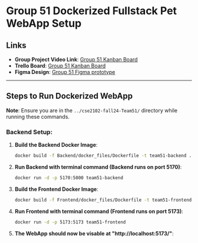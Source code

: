 # Group 51 Dockerized Fullstack Pet WebApp Setup

## **Links**
- **Group Project Video Link**: [Group 51 Kanban Board](https://youtu.be/wL0esWZsHKM)  
- **Trello Board**: [Group 51 Kanban Board](https://trello.com/b/j8t0Ulvk/group-51-jira-kaban-board)  
- **Figma Design**: [Group 51 Figma prototype](https://www.figma.com/design/mKMWW1sIOVpuQKOlapBINQ/ishayu.ray)

---

## **Steps to Run Dockerized WebApp**

**Note**: Ensure you are in the `../cse2102-fall24-Team51/` directory while running these commands.

### **Backend Setup**:

1. **Build the Backend Docker Image**:
   ```bash
   docker build -f Backend/docker_files/Dockerfile -t team51-backend .

2. **Run Backend with terminal command (Backend runs on port 5170)**:
   ```bash
   docker run -d -p 5170:5000 team51-backend
   
3. **Build the Frontend Docker Image**:
   ```bash
   docker build -f Frontend/docker_files/Dockerfile -t team51-frontend .
   
4. **Run Frontend with terminal command (Frontend runs on port 5173)**:
   ```bash
   docker run -d -p 5173:5173 team51-frontend
   
5.  **The WebApp should now be visable at "http://localhost:5173/"**:
